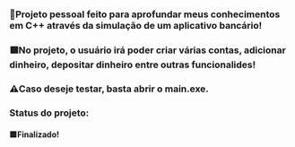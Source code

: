 ### 🤔Projeto pessoal feito para aprofundar meus conhecimentos em C++ através da simulação de um aplicativo bancário!
### 🟩No projeto, o usuário irá poder criar várias contas, adicionar dinheiro, depositar dinheiro entre outras funcionalides!
### ⚠️Caso deseje testar, basta abrir o main.exe.
### Status do projeto:
#### 🟩Finalizado!
